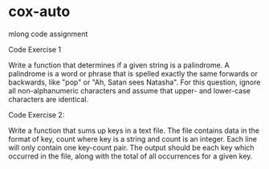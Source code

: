 # cox-auto
mlong code assignment 

Code Exercise 1
 
Write a function that determines if a given string is a palindrome. 
A palindrome is a word or phrase that is spelled exactly the same forwards or backwards, like "pop" or "Ah, Satan sees Natasha". 
For this question, ignore all non-alphanumeric characters and assume that upper- and lower-case characters are identical.

Code Exercise 2:
 
Write a function that sums up keys in a text file.
The file contains data in the format of key, count where key is a string and count is an integer. 
Each line will only contain one key-count pair. 
The output should be each key which occurred in the file, along with the total of all occurrences for a given key.
